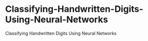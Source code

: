 # Classifying-Handwritten-Digits-Using-Neural-Networks
Classifying Handwritten Digits Using Neural Networks
